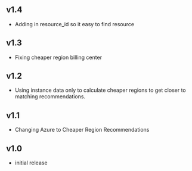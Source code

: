 v1.4
----
- Adding in resource_id so it easy to find resource

v1.3
----
- Fixing cheaper region billing center

v1.2
----
- Using instance data only to calculate cheaper regions to get closer to matching recommendations.

v1.1
----
- Changing Azure to Cheaper Region Recommendations

v1.0
----
- initial release